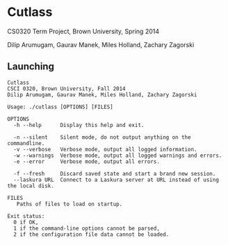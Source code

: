Cutlass
========

CS0320 Term Project, Brown University, Spring 2014

Dilip Arumugam, Gaurav Manek, Miles Holland, Zachary Zagorski


Launching
---------

```
Cutlass
CSCI 0320, Brown University, Fall 2014
Dilip Arumugam, Gaurav Manek, Miles Holland, Zachary Zagorski

Usage: ./cutlass [OPTIONS] [FILES]

OPTIONS
  -h --help      Display this help and exit.

  -n --silent    Silent mode, do not output anything on the commandline.
  -v --verbose   Verbose mode, output all logged information.
  -w --warnings  Verbose mode, output all logged warnings and errors.
  -e --error     Verbose mode, output all errors.

  -f --fresh     Discard saved state and start a brand new session.
  --laskura URL  Connect to a Laskura server at URL instead of using the local disk.

FILES
   Paths of files to load on startup.

Exit status:
  0	if OK,
  1	if the command-line options cannot be parsed,
  2	if the configuration file data cannot be loaded.
```
